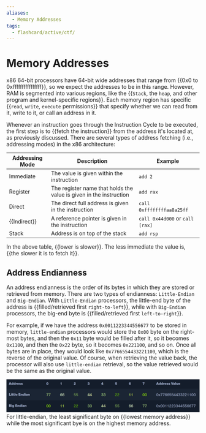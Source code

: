 ```yaml
---
aliases:
  - Memory Addresses
tags:
  - flashcard/active/ctf/ 
---
```


# Memory Addresses

x86 64-bit processors have 64-bit wide addresses that range from {{0x0 to 0xffffffffffffffff}}, so we expect the addresses to be in this range. However, RAM is segmented into various regions, like the {{`Stack`, the `heap`, and other program and kernel-specific regions}}. Each memory region has specific {{`read`, `write`, `execute` permissions}} that specify whether we can read from it, write to it, or call an address in it.

Whenever an instruction goes through the Instruction Cycle to be executed, the first step is to {{fetch the instruction}} from the address it's located at, as previously discussed. There are several types of address fetching (i.e., addressing modes) in the x86 architecture:  

| Addressing Mode | Description | Example |
|-----------------|-------------|----------|
| Immediate | The value is given within the instruction | `add 2` |
| Register | The register name that holds the value is given in the instruction | `add rax` |
| Direct | The direct full address is given in the instruction | `call 0xffffffffaa8a25ff` |
| {{Indirect}} | A reference pointer is given in the instruction | `call 0x44d000` or `call [rax]` |
| Stack | Address is on top of the stack | `add rsp` |
In the above table, {{lower is slower}}. The less immediate the value is, {{the slower it is to fetch it}}. <!--SR:!2000-01-01,1,250!2000-01-01,1,250!2025-02-02,3,250-->

## Address Endianness

An address endianness is the order of its bytes in which they are stored or retrieved from memory. There are two types of endianness: `Little-Endian` and `Big-Endian`. With `Little-Endian` processors, the little-end byte of the address is {{filled/retrieved first `right-to-left`}}, while with `Big-Endian` processors, the big-end byte is {{filled/retrieved first `left-to-right`}}.

For example, if we have the address `0x0011223344556677` to be stored in memory, `little-endian` processors would store the `0x00` byte on the right-most bytes, and then the `0x11` byte would be filled after it, so it becomes `0x1100`, and then the `0x22` byte, so it becomes `0x221100`, and so on. Once all bytes are in place, they would look like `0x7766554433221100`, which is the reverse of the original value. Of course, when retrieving the value back, the processor will also use `little-endian` retrieval, so the value retrieved would be the same as the original value. <!--SR:!2025-02-02,3,250!2025-02-02,3,250!2000-01-01,1,250-->

![alt text](<../linked images/endianness.png>)
For little-endian, the least significant byte on {{lowest memory address}} while the most significant bye is on the highest memory address. <!--SR:!2025-02-02,3,250-->

